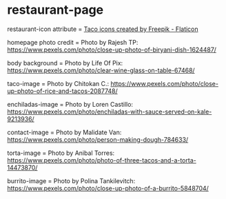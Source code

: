 # restaurant-page
restaurant-icon attribute = <a href="https://www.flaticon.com/free-icons/taco" title="taco icons">Taco icons created by Freepik - Flaticon</a>

homepage photo credit = Photo by Rajesh TP: https://www.pexels.com/photo/close-up-photo-of-biryani-dish-1624487/

body background = Photo by Life Of Pix: https://www.pexels.com/photo/clear-wine-glass-on-table-67468/

taco-image = Photo by Chitokan C.: https://www.pexels.com/photo/close-up-photo-of-rice-and-tacos-2087748/

enchiladas-image = Photo by Loren Castillo: https://www.pexels.com/photo/enchiladas-with-sauce-served-on-kale-9213936/

contact-image = Photo by Malidate Van: https://www.pexels.com/photo/person-making-dough-784633/

torta-image = Photo by Anibal Torres: https://www.pexels.com/photo/photo-of-three-tacos-and-a-torta-14473870/

burrito-image = Photo by Polina Tankilevitch: https://www.pexels.com/photo/close-up-photo-of-a-burrito-5848704/